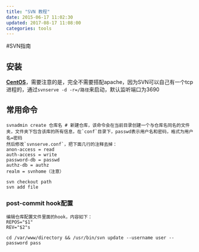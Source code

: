 ```yaml
---
title: "SVN 教程"
date: 2015-06-17 11:02:30
updated: 2017-08-17 11:08:00
categories: tools
---
```

#SVN指南

## 安装
**[CentOS](https://wiki.centos.org/zh/HowTos/Subversion)**，需要注意的是，完全不需要搭配apache，因为SVN可以自己有一个tcp进程的，通过`svnserve -d -r=/路径`来启动，默认监听端口为3690

## 常用命令

    svnadmin create 仓库名 # 新建仓库，该命令会在当前目录创建一个与仓库名同名的文件夹，文件夹下包含该库的所有信息，在`conf`目录下，passwd表示用户名和密码，格式为用户名=密码  
    然后修改`svnserve.conf`，把下面几行的注释去掉：
    anon-access = read
    auth-access = write
    password-db = passwd
    authz-db = authz
    realm = svnhome（注意）
    
    svn checkout path
    svn add file

### post-commit hook配置

    编辑仓库配置文件里面的hook，内容如下：
    REPOS="$1"
    REV="$2"s
    
    cd /var/www/directory && /usr/bin/svn update --username user --password pass
